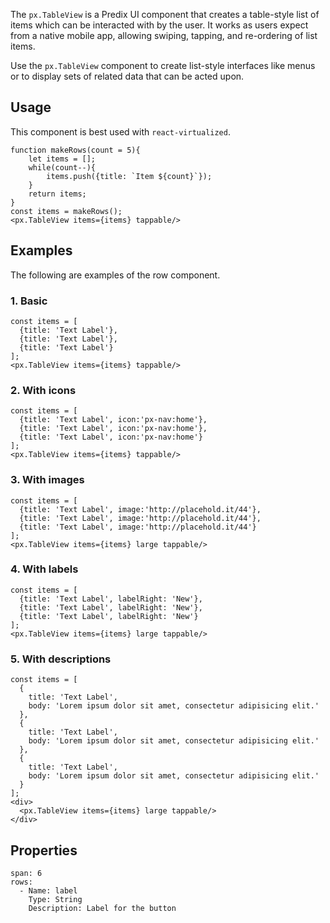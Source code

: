 The `px.TableView` is a Predix UI component that creates a table-style list of items which can be interacted with by the user. It works as users expect from a native mobile app, allowing swiping, tapping, and re-ordering of list items.

Use the `px.TableView` component to create list-style interfaces like menus or to display sets of related data that can be acted upon.



## Usage
This component is best used with `react-virtualized`.

```react
function makeRows(count = 5){
	let items = [];
	while(count--){ 
		items.push({title: `Item ${count}`});
	}
	return items;
}
const items = makeRows();
<px.TableView items={items} tappable/>
```



## Examples
The following are examples of the row component.


### 1. Basic

```react
const items = [
  {title: 'Text Label'},
  {title: 'Text Label'},
  {title: 'Text Label'}
];
<px.TableView items={items} tappable/>
```

### 2. With icons

```react
const items = [
  {title: 'Text Label', icon:'px-nav:home'},
  {title: 'Text Label', icon:'px-nav:home'},
  {title: 'Text Label', icon:'px-nav:home'}
];
<px.TableView items={items} tappable/>
```





### 3. With  images

```react
const items = [
  {title: 'Text Label', image:'http://placehold.it/44'},
  {title: 'Text Label', image:'http://placehold.it/44'},
  {title: 'Text Label', image:'http://placehold.it/44'}
];
<px.TableView items={items} large tappable/>
```


### 4. With labels

```react
const items = [
  {title: 'Text Label', labelRight: 'New'},
  {title: 'Text Label', labelRight: 'New'},
  {title: 'Text Label', labelRight: 'New'}
];
<px.TableView items={items} large tappable/>
```

### 5. With descriptions


```react
const items = [
  {
    title: 'Text Label',
    body: 'Lorem ipsum dolor sit amet, consectetur adipisicing elit.'
  },
  {
    title: 'Text Label',
    body: 'Lorem ipsum dolor sit amet, consectetur adipisicing elit.'
  },
  {
    title: 'Text Label',
    body: 'Lorem ipsum dolor sit amet, consectetur adipisicing elit.'
  }
];
<div>
  <px.TableView items={items} large tappable/>
</div>
```







## Properties

```table
span: 6
rows:
  - Name: label
    Type: String
    Description: Label for the button
```
